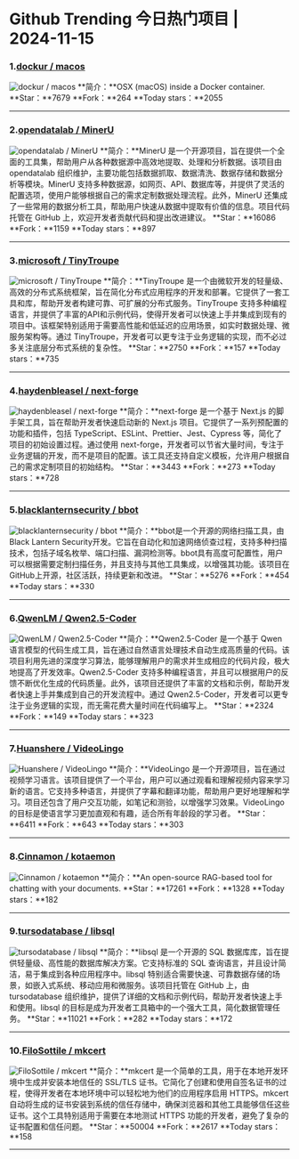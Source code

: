 # Github Trending 今日热门项目 | 2024-11-15
### 1.[dockur / macos](https://github.com/dockur/macos)

![dockur / macos](https://repository-images.githubusercontent.com/809475352/72a26461-ca4a-43c8-829b-eb6b5cafa3a4)
**简介：**OSX (macOS) inside a Docker container.
**Star：**7679
**Fork：**264
**Today stars：**2055

---

### 2.[opendatalab / MinerU](https://github.com/opendatalab/MinerU)

![opendatalab / MinerU](https://opengraph.githubassets.com/55d4f74519d5c4984561ffd36cff5b075432732e85d2b8caebbef2bb55eb8825/opendatalab/MinerU)
**简介：**MinerU 是一个开源项目，旨在提供一个全面的工具集，帮助用户从各种数据源中高效地提取、处理和分析数据。该项目由 opendatalab 组织维护，主要功能包括数据抓取、数据清洗、数据存储和数据分析等模块。MinerU 支持多种数据源，如网页、API、数据库等，并提供了灵活的配置选项，使用户能够根据自己的需求定制数据处理流程。此外，MinerU 还集成了一些常用的数据分析工具，帮助用户快速从数据中提取有价值的信息。项目代码托管在 GitHub 上，欢迎开发者贡献代码和提出改进建议。
**Star：**16086
**Fork：**1159
**Today stars：**897

---

### 3.[microsoft / TinyTroupe](https://github.com/microsoft/TinyTroupe)

![microsoft / TinyTroupe](https://repository-images.githubusercontent.com/776985468/34e443c2-89a2-4fe2-8284-b5e1b8cd28e1)
**简介：**TinyTroupe 是一个由微软开发的轻量级、高效的分布式系统框架，旨在简化分布式应用程序的开发和部署。它提供了一套工具和库，帮助开发者构建可靠、可扩展的分布式服务。TinyTroupe 支持多种编程语言，并提供了丰富的API和示例代码，使得开发者可以快速上手并集成到现有的项目中。该框架特别适用于需要高性能和低延迟的应用场景，如实时数据处理、微服务架构等。通过 TinyTroupe，开发者可以更专注于业务逻辑的实现，而不必过多关注底层分布式系统的复杂性。
**Star：**2750
**Fork：**157
**Today stars：**735

---

### 4.[haydenbleasel / next-forge](https://github.com/haydenbleasel/next-forge)

![haydenbleasel / next-forge](https://repository-images.githubusercontent.com/584272649/d35ce933-0c9b-48b2-b389-d5b1485225ca)
**简介：**next-forge 是一个基于 Next.js 的脚手架工具，旨在帮助开发者快速启动新的 Next.js 项目。它提供了一系列预配置的功能和插件，包括 TypeScript、ESLint、Prettier、Jest、Cypress 等，简化了项目的初始设置过程。通过使用 next-forge，开发者可以节省大量时间，专注于业务逻辑的开发，而不是项目的配置。该工具还支持自定义模板，允许用户根据自己的需求定制项目的初始结构。
**Star：**3443
**Fork：**273
**Today stars：**728

---

### 5.[blacklanternsecurity / bbot](https://github.com/blacklanternsecurity/bbot)

![blacklanternsecurity / bbot](https://opengraph.githubassets.com/6aa2d86dd1956feaad90f75e55960905e4abad7997f53ac0a9c13bed4abcbf1e/blacklanternsecurity/bbot)
**简介：**bbot是一个开源的网络扫描工具，由Black Lantern Security开发。它旨在自动化和加速网络侦查过程，支持多种扫描技术，包括子域名枚举、端口扫描、漏洞检测等。bbot具有高度可配置性，用户可以根据需要定制扫描任务，并且支持与其他工具集成，以增强其功能。该项目在GitHub上开源，社区活跃，持续更新和改进。
**Star：**5276
**Fork：**454
**Today stars：**330

---

### 6.[QwenLM / Qwen2.5-Coder](https://github.com/QwenLM/Qwen2.5-Coder)

![QwenLM / Qwen2.5-Coder](https://opengraph.githubassets.com/f7ab0e28df514311a093669326441655154c1d2f0d4c2cf10c3fb0136a69259b/QwenLM/Qwen2.5-Coder)
**简介：**Qwen2.5-Coder 是一个基于 Qwen 语言模型的代码生成工具，旨在通过自然语言处理技术自动生成高质量的代码。该项目利用先进的深度学习算法，能够理解用户的需求并生成相应的代码片段，极大地提高了开发效率。Qwen2.5-Coder 支持多种编程语言，并且可以根据用户的反馈不断优化生成的代码质量。此外，该项目还提供了丰富的文档和示例，帮助开发者快速上手并集成到自己的开发流程中。通过 Qwen2.5-Coder，开发者可以更专注于业务逻辑的实现，而无需花费大量时间在代码编写上。
**Star：**2324
**Fork：**149
**Today stars：**323

---

### 7.[Huanshere / VideoLingo](https://github.com/Huanshere/VideoLingo)

![Huanshere / VideoLingo](https://opengraph.githubassets.com/0f7e6a2f41ce0cfd5c6c1b40d3fe2fc8143bce5d19f082e4b727708f8619d252/Huanshere/VideoLingo)
**简介：**VideoLingo 是一个开源项目，旨在通过视频学习语言。该项目提供了一个平台，用户可以通过观看和理解视频内容来学习新的语言。它支持多种语言，并提供了字幕和翻译功能，帮助用户更好地理解和学习。项目还包含了用户交互功能，如笔记和测验，以增强学习效果。VideoLingo 的目标是使语言学习更加直观和有趣，适合所有年龄段的学习者。
**Star：**6411
**Fork：**643
**Today stars：**303

---

### 8.[Cinnamon / kotaemon](https://github.com/Cinnamon/kotaemon)

![Cinnamon / kotaemon](https://opengraph.githubassets.com/44cf2c8c515750256dd2ed4b010c30837bfb953be3492751db5d863ff2e75e21/Cinnamon/kotaemon)
**简介：**An open-source RAG-based tool for chatting with your documents.
**Star：**17261
**Fork：**1328
**Today stars：**182

---

### 9.[tursodatabase / libsql](https://github.com/tursodatabase/libsql)

![tursodatabase / libsql](https://repository-images.githubusercontent.com/543276238/1ab282f8-4697-48df-8852-64f2e9555b7e)
**简介：**libsql 是一个开源的 SQL 数据库库，旨在提供轻量级、高性能的数据库解决方案。它支持标准的 SQL 查询语言，并且设计简洁，易于集成到各种应用程序中。libsql 特别适合需要快速、可靠数据存储的场景，如嵌入式系统、移动应用和微服务。该项目托管在 GitHub 上，由 tursodatabase 组织维护，提供了详细的文档和示例代码，帮助开发者快速上手和使用。libsql 的目标是成为开发者工具箱中的一个强大工具，简化数据管理任务。
**Star：**11021
**Fork：**282
**Today stars：**172

---

### 10.[FiloSottile / mkcert](https://github.com/FiloSottile/mkcert)

![FiloSottile / mkcert](https://repository-images.githubusercontent.com/138547797/1779e880-6164-11e9-971a-09791e669578)
**简介：**mkcert 是一个简单的工具，用于在本地开发环境中生成并安装本地信任的 SSL/TLS 证书。它简化了创建和使用自签名证书的过程，使得开发者在本地环境中可以轻松地为他们的应用程序启用 HTTPS。mkcert 自动将生成的证书安装到系统的信任存储中，确保浏览器和其他工具能够信任这些证书。这个工具特别适用于需要在本地测试 HTTPS 功能的开发者，避免了复杂的证书配置和信任问题。
**Star：**50004
**Fork：**2617
**Today stars：**158

---

